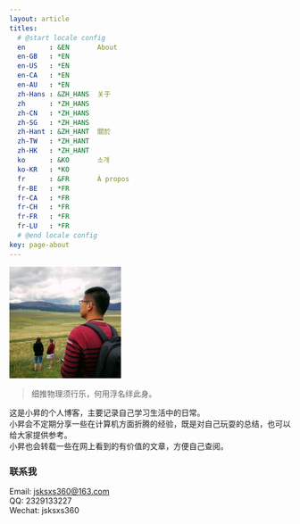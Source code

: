 ```yaml
---
layout: article
titles:
  # @start locale config
  en      : &EN       About
  en-GB   : *EN
  en-US   : *EN
  en-CA   : *EN
  en-AU   : *EN
  zh-Hans : &ZH_HANS  关于
  zh      : *ZH_HANS
  zh-CN   : *ZH_HANS
  zh-SG   : *ZH_HANS
  zh-Hant : &ZH_HANT  關於
  zh-TW   : *ZH_HANT
  zh-HK   : *ZH_HANT
  ko      : &KO       소개
  ko-KR   : *KO
  fr      : &FR       À propos
  fr-BE   : *FR
  fr-CA   : *FR
  fr-CH   : *FR
  fr-FR   : *FR
  fr-LU   : *FR
  # @end locale config
key: page-about
---
```


<img src="/img/avatar-xs.jpg" alt="Image" class="circle shadow" width="200px">

> 细推物理须行乐，何用浮名绊此身。

这是小昇的个人博客，主要记录自己学习生活中的日常。  
小昇会不定期分享一些在计算机方面折腾的经验，既是对自己玩耍的总结，也可以给大家提供参考。  
小昇也会转载一些在网上看到的有价值的文章，方便自己查阅。

### 联系我

Email: jsksxs360@163.com  
QQ: 2329133227  
Wechat: jsksxs360
